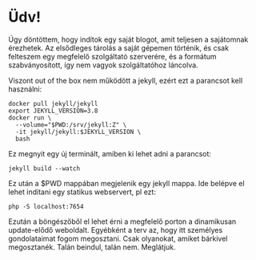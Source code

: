 # Üdv!

Úgy döntöttem, hogy indítok egy saját blogot, amit teljesen a sajátomnak érezhetek. Az elsődleges tárolás a saját gépemen történik, és csak felteszem egy megfelelő szolgáltató szerverére, és a formátum szabványosított, így nem vagyok szolgáltatóhoz láncolva. 

Viszont out of the box nem működött a jekyll, ezért ezt a parancsot kell használni:

    docker pull jekyll/jekyll
    export JEKYLL_VERSION=3.8
    docker run \
      --volume="$PWD:/srv/jekyll:Z" \
      -it jekyll/jekyll:$JEKYLL_VERSION \
      bash
      
Ez megnyit egy új terminált, amiben ki lehet adni a parancsot:

    jekyll build --watch

  Ez után a $PWD mappában megjelenik egy jekyll mappa. Ide belépve el lehet indítani egy statikus webservert, pl ezt:

    php -S localhost:7654

Ezután a böngészőből el lehet érni a megfelelő porton a dinamikusan update-elődő weboldalt.
Egyébként a terv az, hogy itt személyes gondolataimat fogom megosztani. Csak olyanokat, amiket bárkivel megosztanék. Talán beindul, talán nem. Meglátjuk.
